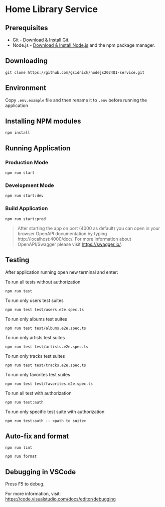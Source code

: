 # Home Library Service

## Prerequisites

- Git - [Download & Install Git](https://git-scm.com/downloads).
- Node.js - [Download & Install Node.js](https://nodejs.org/en/download/) and the npm package manager.

## Downloading

```
git clone https://github.com/gsidnick/nodejs2024Q1-service.git
```

## Environment

Copy `.env.example` file and then rename it to `.env` before running the application

## Installing NPM modules

```
npm install
```

## Running Application

### Production Mode

```
npm run start
```

### Development Mode

```
npm run start:dev
```

### Build Application

```
npm run start:prod
```

> After starting the app on port (4000 as default) you can open
> in your browser OpenAPI documentation by typing http://localhost:4000/doc/.
> For more information about OpenAPI/Swagger please visit https://swagger.io/.

## Testing

After application running open new terminal and enter:

To run all tests without authorization

```
npm run test
```

To run only users test suites

```
npm run test test/users.e2e.spec.ts
```

To run only albums test suites

```
npm run test test/albums.e2e.spec.ts
```

To run only artists test suites

```
npm run test test/artists.e2e.spec.ts
```

To run only tracks test suites

```
npm run test test/tracks.e2e.spec.ts
```

To run only favorites test suites

```
npm run test test/favorites.e2e.spec.ts
```

To run all test with authorization

```
npm run test:auth
```

To run only specific test suite with authorization

```
npm run test:auth -- <path to suite>
```

## Auto-fix and format

```
npm run lint
```

```
npm run format
```

## Debugging in VSCode

Press <kbd>F5</kbd> to debug.

For more information, visit: https://code.visualstudio.com/docs/editor/debugging
